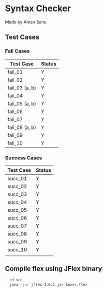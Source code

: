 # Syntax Checker
Made by Aman Sahu
## Test Cases
### Fail Cases
| Test Case      | Status |
|----------------|--------|
| fail_01        | Y      |
| fail_02        | Y      |
| fail_03 (a, b) | Y      |
| fail_04        | Y      |
| fail_05 (a, b) | Y      |
| fail_06        | Y      |
| fail_07        | Y      |
| fail_08 (a, b) | Y      |
| fail_09        | Y      |
| fail_10        | Y      |

### Success Cases
| Test Case | Status |
|-----------|--------|
| succ_01   | Y      |
| succ_02   | Y      |
| succ_03   | Y      |
| succ_04   | Y      |
| succ_05   | Y      |
| succ_06   | Y      |
| succ_07   | Y      |
| succ_08   | Y      |
| succ_09   | Y      |
| succ_10   | Y      |
|           |        |

## Compile flex using JFlex binary
``` bash
  cd src
  java -jar jflex-1.6.1.jar Lexer.flex
```